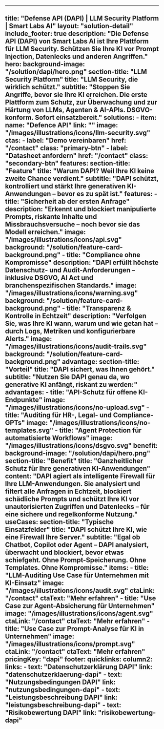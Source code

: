
---
title: "Defense API (DAPI) | LLM Security Platform | Smart Labs AI"
layout: "solution-detail"
include_footer: true
description: "Die Defense API (DAPI) von Smart Labs AI ist Ihre Plattform für LLM Security. Schützen Sie Ihre KI vor Prompt Injection, Datenlecks und anderen Angriffen."
hero:
  background-image: "/solution/dapi/hero.png"
  section-title: "LLM Security Platform"
  title: "LLM Security, die wirklich schützt."
  subtitle: "Stoppen Sie Angriffe, bevor sie Ihre KI erreichen. Die erste Plattform zum Schutz, zur Überwachung und zur Härtung von LLMs, Agenten & AI-APIs. DSGVO-konform. Sofort einsatzbereit."
  solutions:
    - item:
        name: "Defence API"
        link: ""
        image: "/images/illustrations/icons/llm-security.svg"
  ctas:
    - label: "Demo vereinbaren"
      href: "/contact"
      class: "primary-btn"
    - label: "Datasheet anfordern"
      href: "/contact"
      class: "secondary-btn"
features:
  section-title: "Feature"
  title: "Warum DAPI? Weil Ihre KI keine zweite Chance verdient."
  subtitle: "DAPI schützt, kontrolliert und stärkt Ihre generativen KI-Anwendungen – bevor es zu spät ist."
  features:
      - title: "Sicherheit ab der ersten Anfrage"
        description: "Erkennt und blockiert manipulierte Prompts, riskante Inhalte und Missbrauchsversuche – noch bevor sie das Modell erreichen."
        image: "/images/illustrations/icons/api.svg"
        background: "/solution/feature-card-background.png"
      - title: "Compliance ohne Kompromisse"
        description: "DAPI erfüllt höchste Datenschutz- und Audit-Anforderungen – inklusive DSGVO, AI Act und branchenspezifischen Standards."
        image: "/images/illustrations/icons/warning.svg"
        background: "/solution/feature-card-background.png"
      - title: "Transparenz & Kontrolle in Echtzeit"
        description: "Verfolgen Sie, was Ihre KI wann, warum und wie getan hat – durch Logs, Metriken und konfigurierbare Alerts."
        image: "/images/illustrations/icons/audit-trails.svg"
        background: "/solution/feature-card-background.png"
advantage:
  section-title: "Vorteil"
  title: "DAPI sichert, was Ihnen gehört."
  subtitle: "Nutzen Sie DAPI genau da, wo generative KI anfängt, riskant zu werden:"
  advantages:
      - title: "API-Schutz für offene KI-Endpunkte"
        image: "/images/illustrations/icons/no-upload.svg"
      - title: "Auditing für HR-, Legal- und Compliance-GPTs"
        image: "/images/illustrations/icons/no-templates.svg"
      - title: "Agent Protection für automatisierte Workflows"
        image: "/images/illustrations/icons/dsgvo.svg"
benefit:
  background-image: "/solution/dapi/hero.png"
  section-title: "Benefit"
  title: "Ganzheitlicher Schutz für Ihre generativen KI-Anwendungen"
  content: "DAPI agiert als intelligente Firewall für Ihre LLM-Anwendungen. Sie analysiert und filtert alle Anfragen in Echtzeit, blockiert schädliche Prompts und schützt Ihre KI vor unautorisierten Zugriffen und Datenlecks – für eine sichere und regelkonforme Nutzung."
useCases:
  section-title: "Typische Einsatzfelder"
  title: "DAPI schützt Ihre KI, wie eine Firewall Ihre Server."
  subtitle: "Egal ob Chatbot, Copilot oder Agent – DAPI analysiert, überwacht und blockiert, bevor etwas schiefgeht. Ohne Prompt-Speicherung. Ohne Templates. Ohne Kompromisse."
  items:
    - title: "LLM-Auditing Use Case für Unternehmen mit KI-Einsatz"
      image: "/images/illustrations/icons/audit.svg"
      ctaLink: "/contact"
      ctaText: "Mehr erfahren"
    - title: "Use Case zur Agent-Absicherung für Unternehmen"
      image: "/images/illustrations/icons/agent.svg"
      ctaLink: "/contact"
      ctaText: "Mehr erfahren"
    - title: "Use Case zur Prompt-Analyse für KI in Unternehmen"
      image: "/images/illustrations/icons/prompt.svg"
      ctaLink: "/contact"
      ctaText: "Mehr erfahren"
pricingKey: "dapi"
footer:
  quicklinks:
    column2:
      links:
      - text: "Datenschutzerklärung DAPI"
        link: "datenschutzerklaerung-dapi"
      - text: "Nutzungsbedingungen DAPI" 
        link: "nutzungsbedingungen-dapi" 
      - text: "Leistungsbeschreibung DAPI" 
        link: "leistungsbeschreibung-dapi"
      - text: "Risikobewertung DAPI" 
        link: "risikobewertung-dapi"
---